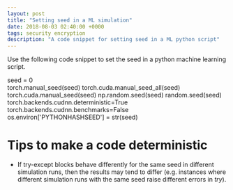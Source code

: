 ```yaml
---
layout: post
title: "Setting seed in a ML simulation"
date: 2018-08-03 02:40:00 +0000
tags: security encryption
description: "A code snippet for setting seed in a ML python script"
---
```

Use the following code snippet to set the seed in a python machine learning script.

seed = 0       
torch.manual_seed(seed)
torch.cuda.manual_seed_all(seed)
torch.cuda.manual_seed(seed)
np.random.seed(seed)
random.seed(seed)
torch.backends.cudnn.deterministic=True
torch.backends.cudnn.benchmarks=False
os.environ['PYTHONHASHSEED'] = str(seed)

# Tips to make a code deterministic
- If try-except blocks behave differently for the same seed in different simulation runs, then the results may tend to differ (e.g. instances where different simulation runs with the same seed raise different errors in *try*).
